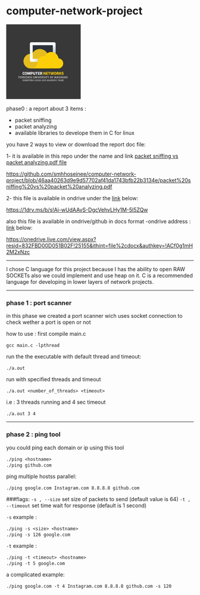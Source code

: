 # computer-network-project
 <img src="https://github.com/smhhoseinee/computer-network-project/blob/main/res/logo.jpg" width="200" height="200" />

phase0 : 
a report about 3 items :
- packet sniffing
- packet analyzing
- available libraries to develope them in C for linux

you have  2  ways to view or download the report doc file:

1- it is available in this repo under the name and link  [packet sniffing vs packet analyzing.pdf file](https://github.com/smhhoseinee/computer-network-project/blob/46aa40263d9e9d57702af41da1743bfb22b3134e/packet%20sniffing%20vs%20packet%20analyzing.pdf) 

https://github.com/smhhoseinee/computer-network-project/blob/46aa40263d9e9d57702af41da1743bfb22b3134e/packet%20sniffing%20vs%20packet%20analyzing.pdf



2- this file is available in ondrive under the  [link](https://1drv.ms/b/s!Ai-wUdAAvS-DgcVehvLHy1M-5l5ZQw) below: 

https://1drv.ms/b/s!Ai-wUdAAvS-DgcVehvLHy1M-5l5ZQw


also this file is available in ondrive/github in docs format -ondrive address :   [link](https://onedrive.live.com/view.aspx?resid=832FBD00D051B02F!25155&ithint=file%2cdocx&authkey=!ACf0g1mH2M2xNzc) below: 

https://onedrive.live.com/view.aspx?resid=832FBD00D051B02F!25155&ithint=file%2cdocx&authkey=!ACf0g1mH2M2xNzc


---

I chose C language for this project because I has the ability to open RAW SOCKETs also we could implement and use heap on it.
C is a recommended language for developing in lower layers of network projects.


---

### phase 1 : port scanner


in this phase we created a port scanner wich uses socket connection to check wether a port is open or not

how to use : 
first compile main.c

``` 
gcc main.c -lpthread 
```

run the the executable with default thread and timeout:

``` 
./a.out 
```

run with specified threads and timeout

``` 
./a.out <number_of_threads> <timeout> 
```

i.e : 3 threads running and 4 sec timeout 

```
./a.out 3 4 
```



---

### phase 2 : ping tool

you could ping each domain or ip using this tool

```
./ping <hostname>
./ping github.com
```

ping multiple hostss parallel:
```
./ping google.com Instagram.com 8.8.8.8 github.com 
```

###flags:
``-s , --size`` set size of packets to send (default value is 64)
``-t , --timeout`` set time wait for response (default is 1 second)


``-s`` example :
```
./ping -s <size> <hostname>
./ping -s 126 google.com
```

``-t`` example :
```
./ping -t <timeout> <hostname>
./ping -t 5 google.com
```

a complicated example:
```
./ping google.com -t 4 Instagram.com 8.8.8.8 github.com -s 120 
```
